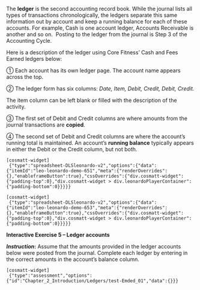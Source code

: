 The **ledger** is the second accounting record book. While the journal lists all types of transactions chronologically, the ledgers separate this same information out by account and keep a running balance for each of these accounts. For example, Cash is one account ledger, Accounts Receivable is another and so on.  Posting to the ledger from the journal is Step 3 of the Accounting Cycle.

Here is a description of the ledger using Core Fitness’ Cash and Fees Earned ledgers below:

① Each account has its own ledger page. The account name appears across the top.

② The ledger form has six columns: *Date, Item, Debit, Credit, Debit, Credit.*

The item column can be left blank or filled with the description of the activity.

③ The first set of Debit and Credit columns are where amounts from the journal transactions are **copied**.

④ The second set of Debit and Credit columns are where the account’s running total is maintained. An account’s **running balance** typically appears in either the Debit or the Credit column, but not both.

```
[cosmatt-widget]
 {"type":"spreadsheet-DLSleonardo-v2","options":{"data":{"itemId":"leo-leonardo-demo-651","meta":{"renderOverrides":{},"enableframeButton":true},"cssOverrides":{"div.cosmatt-widget":{"padding-top":0},"div.cosmatt-widget > div.leonardoPlayerContainer":{"padding-bottom":0}}}}} 
```

```
[cosmatt-widget]
 {"type":"spreadsheet-DLSleonardo-v2","options":{"data":{"itemId":"leo-leonardo-demo-653","meta":{"renderOverrides":{},"enableframeButton":true},"cssOverrides":{"div.cosmatt-widget":{"padding-top":0},"div.cosmatt-widget > div.leonardoPlayerContainer":{"padding-bottom":0}}}}} 
```

**Interactive Exercise 5 – Ledger accounts**

***Instruction*:** Assume that the amounts provided in the ledger accounts below were posted from the journal. Complete each ledger by entering in the correct amounts in the account’s balance column.

```
[cosmatt-widget]
 {"type":"assessment","options":{"id":"Chapter_2_Introduction/Ledgers/test-Emded_01","data":{}}} 
```


